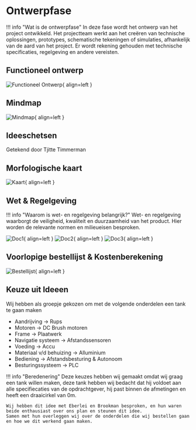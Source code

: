 # Ontwerpfase

!!! info "Wat is de ontwerpfase"
    In deze fase wordt het ontwerp van het project ontwikkeld. Het projectteam werkt aan het creëren van technische oplossingen, prototypes, schematische tekeningen of simulaties, afhankelijk van de aard van het project. Er wordt rekening gehouden met technische specificaties, regelgeving en andere vereisten.

## Functioneel ontwerp
![Functioneel Ontwerp](){ align=left }

## Mindmap
![Mindmap](docs/Tjitte/Assets/Mindmap.png){ align=left }

## Ideeschetsen
Getekend door Tjitte Timmerman

## Morfologische kaart
![Kaart](docs/Tjitte/Assets/Morfologischekaart.png){ align=left }

## Wet & Regelgeving
!!! info "Waarom is wet- en regelgeving belangrijk?"
    Wet- en regelgeving waarborgt de veiligheid, kwaliteit en duurzaamheid van het product.
    Hier worden de relevante normen en milieueisen besproken.

![Doc1](docs/Tjitte/Assets/wet-%20en%20regelgeving-0.jpg){ align=left }
![Doc2](docs/Tjitte/Assets/wet-%20en%20regelgeving-1.jpg){ align=left }
![Doc3](docs/Tjitte/Assets/wet-%20en%20regelgeving-2.jpg){ align=left }

## Voorlopige bestellijst & Kostenberekening
![Bestellijst](docs/Tjitte/Assets/Bestellijstvoorlopig.jpg){ align=left }

## Keuze uit Ideeen
Wij hebben als groepje gekozen om met de volgende onderdelen een tank te gaan maken
- Aandrijving -> Rups
- Motoren -> DC Brush motoren
- Frame -> Plaatwerk
- Navigatie systeem -> Afstandssensoren
- Voeding -> Accu
- Materiaal v/d behuizing -> Alluminium
- Bediening -> Afstandsbesturing & Autonoom
- Besturingssysteem -> PLC

!!! info "Beredenering"
    Deze keuzes hebben wij gemaakt omdat wij graag een tank willen maken, deze tank hebben wij bedacht dat hij voldoet aan alle specifiecaties van de opdrachtgever, hij past binnen de afmetingen en heeft een draaicirkel van 0m.

    Wij hebben dit idee met Eberlei en Brookman besproken, en hun waren beide enthausiast over ons plan en steunen dit idee. 
    Samen met hun overleggen wij over de onderdelen die wij bestellen gaan en hoe we dit werkend gaan maken.
